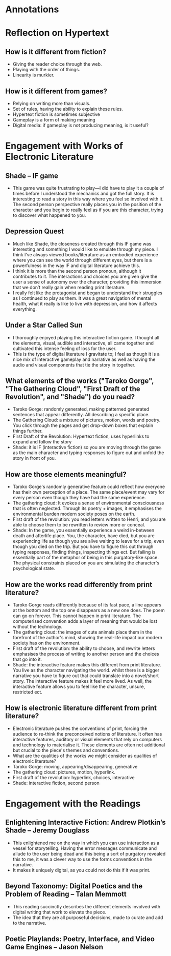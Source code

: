 # Annotations
# Reflection on Hypertext
## How is it different from fiction?
- Giving the reader choice through the web.
- Playing with the order of things.
- Linearity is murkier.
## How is it different from games?
- Relying on writing more than visuals.
- Set of rules, having the ability to explain these rules.
- Hypertext fiction is sometimes subjective
- Gameplay is a form of making meaning
- Digital media: if gameplay is not producing meaning, is it useful?
# Engagement with Works of Electronic Literature
## Shade – IF game 
- This game was quite frustrating to play—I did have to play it a couple of times before I understood the mechanics and got the full story. It is interesting to read a story in this way where you feel so involved with it. The second person perspective really places you in the position of the character and you begin to really feel as if you are this character, trying to discover what happened to you.
## Depression Quest 
- Much like Shade, the closeness created through this IF game was interesting and something I would like to emulate through my piece. I think I’ve always viewed books/literature as an embodied experience where you can see the world through different eyes, but there is a powerfulness in the way IF and digital literature achieve this. 
- I think it is more than the second person pronoun, although it contributes to it. The interactions and choices you are given give the user a sense of autonomy over the character, providing this immersion that we don’t really gain when reading print literature. 
- I really felt like the protagonist and began to understand their struggles as I continued to play as them. It was a great navigation of mental health, what it really is like to live with depression, and how it affects everything.
## Under a Star Called Sun
- I thoroughly enjoyed playing this interactive fiction game. I thought all the elements, visual, audible and interactive, all came together and cultivated this intense feeling of loss for the user.
- This is the type of digital literature I gravitate to; I feel as though it is a nice mix of interactive gameplay and narrative as well as having the audio and visual components that tie the story in together.

## What elements of the works ("Taroko Gorge", "The Gathering Cloud", "First Draft of the Revolution", and "Shade") do you read?
- Taroko Gorge: randomly generated, making patterned generated sentences that appear differently. All describing a specific place.
- The Gathering Cloud: a mixture of pictures, motion, words and poetry. You click through the pages and get drop-down boxes that explain things further.
-	First Draft of the Revolution: Hypertext fiction, uses hyperlinks to expand and follow the story
- Shade: it is IF (interactive fiction) so you are moving through the game as the main character and typing responses to figure out and unfold the story in front of you.
## How are those elements meaningful?
- Taroko Gorge's randomly generative feature could reflect how everyone has their own perception of a place. The same place/event may vary for every person even though they have had the same experience.
- The gathering cloud: It evokes a sense of environmental consciousness that is often neglected. Through its poetry + images, it emphasises the environmental burden modern society poses on the earth.
- First draft of the revolution: you read letters written to Henri, and you are able to choose them to be rewritten to review more or conceal.
- Shade: In the game, you essentially experience a weird in-between death and afterlife place. You, the character, have died, but you are experiencing life as though you are alive waiting to leave for a trip, even though you died on the trip. But you have to figure this out through typing responses, finding things, inspecting things ect. But failing is essentially part of the metaphor of being in this purgatory-like space. The physical constraints placed on you are simulating the character's psychological state.
## How are the works read differently from print literature?
- Taroko Gorge reads differently because of its fast pace, a line appears at the bottom and the top one disappears as a new one does. The poem can go on forever. This cannot happen in print literature. The computerised convention adds a layer of meaning that would be lost without the technology.
- The gathering cloud: the images of cute animals place them in the forefront of the author's mind, showing the real-life impact our modern society has on the environment.
- First draft of the revolution: the ability to choose, and rewrite letters emphasises the process of writing to another person and the choices that go into it.
- Shade: the interactive feature makes this different from print literature. You live as the character navigating the world. whilst there is a bigger narrative you have to figure out that could translate into a novel/short story. The interactive feature makes it feel more lived. As well, the interactive feature allows you to feel like the character, unsure, restricted ect.
## How is electronic literature different from print literature?
- Electronic literature pushes the conventions of print, forcing the audience to re-think the preconceived notions of literature. It often has interactive features, auditory or visual elements that rely on computers and technology to materialise it. These elements are often not additional but crucial to the piece's themes and conventions.
- What are the qualities of the works we might consider as qualities of electronic literature?
- Taroko Gorge: moving, appearing/disappearing, generative
- The gathering cloud: pictures, motion, hyperlink.
- First draft of the revolution: hyperlink, choices, interactive
- Shade: interactive fiction, second person
# Engagement with the Readings
## Enlightening Interactive Fiction: Andrew Plotkin’s Shade – Jeremy Douglass
- This enlightened me on the way in which you can use interaction as a vessel for storytelling. Having the error messages communicate and allude to the user being dead and this being a sort of purgatory revealed this to me, it was a clever way to use the forms conventions in the narrative.
- It makes it uniquely digital, as you could not do this if it was print. 
## Beyond Taxonomy: Digital Poetics and the Problem of Reading – Talan Memmott
- This reading succinctly describes the different elements involved with digital writing that work to elevate the piece.
- The idea that they are all purposeful decisions, made to curate and add to the narrative. 
## Poetic Playlands: Poetry, Interface, and Video Game Engines – Jason Nelson

